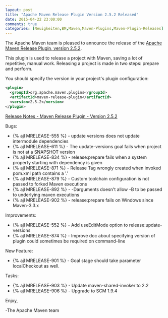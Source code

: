 ```yaml
---
layout: post
title: "Apache Maven Release Plugin Version 2.5.2 Released"
date: 2015-04-22 23:00:00
comments: true
categories: [Neuigkeiten,BM,Maven,Maven-Plugins,Maven-Plugin-Releases]
---
```

The Apache Maven team is pleased to announce the release of the 
[Apache Maven Release Plugin, version 2.5.2](http://maven.apache.org/plugins/maven-release-plugin/).

This plugin is used to release a project with Maven, saving a lot of
repetitive, manual work. Releasing a project is made in two steps: prepare and
perform.

You should specify the version in your project's plugin configuration:

``` xml
<plugin>
  <groupId>org.apache.maven.plugins</groupId>
  <artifactId>maven-release-plugin</artifactId>
  <version>2.5.2</version>
</plugin>
```
<!-- more -->

[Release Notes - Maven Release Plugin - Version 2.5.2](https://issues.apache.org/jira/secure/ReleaseNote.jspa?projectId=12317824&version=12331215)

Bugs:

 * {% ajl MRELEASE-555 %} - update versions does not update intermodule dependencies
 * {% ajl MRELEASE-611 %} - The update-versions goal fails when project is not at a SNAPSHOT version
 * {% ajl MRELEASE-834 %} - release:prepare fails when a system property starting with dependency is given
 * {% ajl MRELEASE-871 %} - Release Tag wrongly created when invoked pom.xml path contains a '.'
 * {% ajl MRELEASE-879 %} - Custom toolchain configuration is not passed to forked Maven executions
 * {% ajl MRELEASE-892 %} - -Darguments doesn't allow -B to be passed to underlying maven executions
 * {% ajl MRELEASE-902 %} - release:prepare fails on Windows since Maven-3.3.x

Improvements:

 * {% ajl MRELEASE-552 %} - Add useEditMode option to release:update-versions
 * {% ajl MRELEASE-874 %} - Improve doc about specifying version of plugin could sometimes be required on command-line

New Feature:

 * {% ajl MRELEASE-901 %} - Goal stage should take parameter localCheckout as well.

Tasks:

 * {% ajl MRELEASE-903 %} - Update maven-shared-invoker to 2.2
 * {% ajl MRELEASE-906 %} - Upgrade to SCM 1.9.4

Enjoy,

-The Apache Maven team
